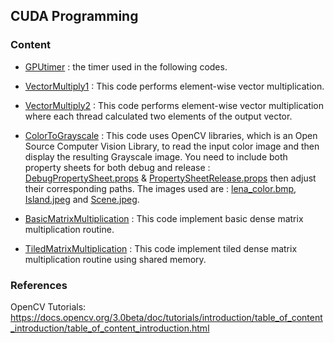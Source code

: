 ## CUDA Programming 

### Content 

- [GPUtimer](https://github.com/BahaaKaaki/CUDA/blob/master/GpuTimer.h) : the timer used in the following codes.

- [VectorMultiply1](https://github.com/BahaaKaaki/CUDA/blob/master/VectorMultiply1.cu) : This code performs element-wise vector multiplication.
- [VectorMultiply2](https://github.com/BahaaKaaki/CUDA/blob/master/VectorMultiply2.cu) : This code performs element-wise vector multiplication where each thread calculated two elements of the output vector. 
- [ColorToGrayscale](https://github.com/BahaaKaaki/CUDA/blob/master/ColorToGrayScale.cu) :  This code uses OpenCV libraries, which is an Open Source Computer Vision Library, to read the input color image and then display the resulting Grayscale image. 
You need to include both property sheets for both debug and release : [DebugPropertySheet.props](https://github.com/BahaaKaaki/CUDA/blob/master/DebugPropertySheet.props) & [PropertySheetRelease.props](https://github.com/BahaaKaaki/CUDA/blob/master/PropertySheetRelease.props) then adjust their corresponding paths.
The images used are : [lena_color.bmp](https://github.com/BahaaKaaki/CUDA/blob/master/lena_color.bmp), [Island.jpeg](https://github.com/BahaaKaaki/CUDA/blob/master/Island.jpeg) and [Scene.jpeg](https://github.com/BahaaKaaki/CUDA/blob/master/Scene.jpeg).
- [BasicMatrixMultiplication](https://github.com/BahaaKaaki/CUDA/blob/master/BasicMatrixMultiplication.cu) : This code implement basic dense matrix multiplication routine.
- [TiledMatrixMultiplication](https://github.com/BahaaKaaki/CUDA/blob/master/TiledMatrixMUltiplication.cu) : This code implement tiled dense matrix multiplication routine using shared memory.

### References
OpenCV Tutorials: 
https://docs.opencv.org/3.0beta/doc/tutorials/introduction/table_of_content_introduction/table_of_content_introduction.html
